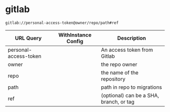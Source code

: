 # gitlab

`gitlab://personal-access-token@owner/repo/path#ref`

| URL Query  | WithInstance Config | Description |
|------------|---------------------|-------------|
| personal-access-token | | An access token from Gitlab |
| owner | | the repo owner |
| repo | | the name of the repository |
| path | | path in repo to migrations |
| ref | | (optional) can be a SHA, branch, or tag |

